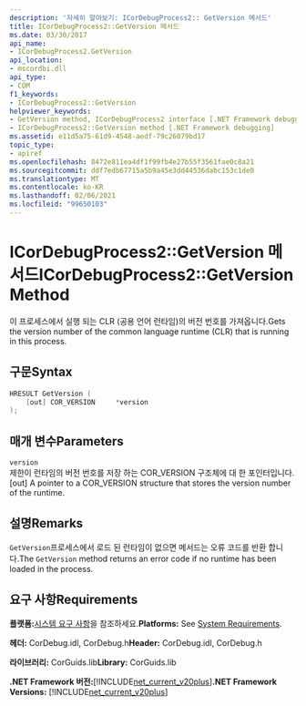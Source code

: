 ```yaml
---
description: '자세히 알아보기: ICorDebugProcess2:: GetVersion 메서드'
title: ICorDebugProcess2::GetVersion 메서드
ms.date: 03/30/2017
api_name:
- ICorDebugProcess2.GetVersion
api_location:
- mscordbi.dll
api_type:
- COM
f1_keywords:
- ICorDebugProcess2::GetVersion
helpviewer_keywords:
- GetVersion method, ICorDebugProcess2 interface [.NET Framework debugging]
- ICorDebugProcess2::GetVersion method [.NET Framework debugging]
ms.assetid: e11d5a75-61d9-4548-aedf-79c26079bd17
topic_type:
- apiref
ms.openlocfilehash: 8472e811ea4df1f99fb4e27b55f3561fae0c8a21
ms.sourcegitcommit: ddf7edb67715a5b9a45e3dd44536dabc153c1de0
ms.translationtype: MT
ms.contentlocale: ko-KR
ms.lasthandoff: 02/06/2021
ms.locfileid: "99650103"
---
```

# <a name="icordebugprocess2getversion-method"></a><span data-ttu-id="5e1e5-103">ICorDebugProcess2::GetVersion 메서드</span><span class="sxs-lookup"><span data-stu-id="5e1e5-103">ICorDebugProcess2::GetVersion Method</span></span>

<span data-ttu-id="5e1e5-104">이 프로세스에서 실행 되는 CLR (공용 언어 런타임)의 버전 번호를 가져옵니다.</span><span class="sxs-lookup"><span data-stu-id="5e1e5-104">Gets the version number of the common language runtime (CLR) that is running in this process.</span></span>

## <a name="syntax"></a><span data-ttu-id="5e1e5-105">구문</span><span class="sxs-lookup"><span data-stu-id="5e1e5-105">Syntax</span></span>

```cpp
HRESULT GetVersion (
    [out] COR_VERSION     *version
);
```

## <a name="parameters"></a><span data-ttu-id="5e1e5-106">매개 변수</span><span class="sxs-lookup"><span data-stu-id="5e1e5-106">Parameters</span></span>

`version`\
<span data-ttu-id="5e1e5-107">제한이 런타임의 버전 번호를 저장 하는 COR_VERSION 구조체에 대 한 포인터입니다.</span><span class="sxs-lookup"><span data-stu-id="5e1e5-107">[out] A pointer to a COR_VERSION structure that stores the version number of the runtime.</span></span>

## <a name="remarks"></a><span data-ttu-id="5e1e5-108">설명</span><span class="sxs-lookup"><span data-stu-id="5e1e5-108">Remarks</span></span>

<span data-ttu-id="5e1e5-109">`GetVersion`프로세스에서 로드 된 런타임이 없으면 메서드는 오류 코드를 반환 합니다.</span><span class="sxs-lookup"><span data-stu-id="5e1e5-109">The `GetVersion` method returns an error code if no runtime has been loaded in the process.</span></span>

## <a name="requirements"></a><span data-ttu-id="5e1e5-110">요구 사항</span><span class="sxs-lookup"><span data-stu-id="5e1e5-110">Requirements</span></span>

<span data-ttu-id="5e1e5-111">**플랫폼:**[시스템 요구 사항](../../get-started/system-requirements.md)을 참조하세요.</span><span class="sxs-lookup"><span data-stu-id="5e1e5-111">**Platforms:** See [System Requirements](../../get-started/system-requirements.md).</span></span>

<span data-ttu-id="5e1e5-112">**헤더:** CorDebug.idl, CorDebug.h</span><span class="sxs-lookup"><span data-stu-id="5e1e5-112">**Header:** CorDebug.idl, CorDebug.h</span></span>

<span data-ttu-id="5e1e5-113">**라이브러리:** CorGuids.lib</span><span class="sxs-lookup"><span data-stu-id="5e1e5-113">**Library:** CorGuids.lib</span></span>

<span data-ttu-id="5e1e5-114">**.NET Framework 버전:**[!INCLUDE[net_current_v20plus](../../../../includes/net-current-v20plus-md.md)]</span><span class="sxs-lookup"><span data-stu-id="5e1e5-114">**.NET Framework Versions:** [!INCLUDE[net_current_v20plus](../../../../includes/net-current-v20plus-md.md)]</span></span>
